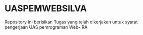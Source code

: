 # UASPEMWEBSILVA
Repository ini berisikan Tugas yang telah dikerjakan untuk syarat pengerjaan UAS pemrograman Web- RA
